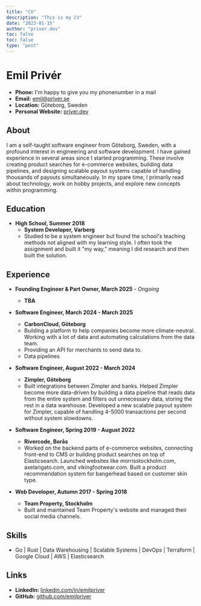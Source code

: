 ```yaml
---
title: "CV"
description: "This is my CV"
date: "2023-01-15"
author: "priver.dev"
tac: false
toc: false
type: "post"
---
```


# Emil Privér
- **Phone:** I'm happy to give you my phonenumber in a mail
- **Email:** emil@priver.se
- **Location:** Göteborg, Sweden
- **Personal Website:** [priver.dev](https://priver.dev)

## About
I am a self-taught software engineer from Göteborg, Sweden, with a profound interest in engineering and software development. I have gained experience in several areas since I started programming. These involve creating product searches for e-commerce websites, building data pipelines, and designing scalable payout systems capable of handling thousands of payouts simultaneously. In my spare time, I primarily read about technology, work on hobby projects, and explore new concepts within programming.

## Education
- **High School, Summer 2018**
  - **System Developer, Varberg**
  - Studied to be a system engineer but found the school's teaching methods not aligned with my learning style. I often took the assignment and built it "my way," meaning I did research and then built the solution.

## Experience
- **Founding Engineer & Part Owner, March 2025** - *Ongoing*
  - **TBA**
- **Software Engineer, March 2024 - March 2025**
  - **CarbonCloud, Göteborg**
  - Building a platform to help companies become more climate-neutral. Working with a lot of data and automating calculations from the data team.
  - Providing an API for merchants to send data to.
  - Data pipelines
- **Software Engineer, August 2022 - March 2024**
  - **Zimpler, Göteborg**
  - Built integrations between Zimpler and banks. Helped Zimpler become more data-driven by building a data pipeline that reads data from the entire system and filters out unnecessary data, storing the rest in a data warehouse. Developed a new scalable payout system for Zimpler, capable of handling 4-5000 transactions per second without system slowdowns.

- **Software Engineer, Spring 2019 - August 2022**
  - **Rivercode, Borås**
  - Worked on the backend parts of e-commerce websites, connecting front-end to CMS or building product searches on top of Elasticsearch. Launched websites like morrisstockholm.com, axelarigato.com, and vikingfootwear.com. Built a product recommendation system for bangerhead based on customer skin type.

- **Web Developer, Autumn 2017 - Spring 2018**
  - **Team Property, Stockholm**
  - Built and maintained Team Property's website and managed their social media channels.

## Skills
- Go | Rust | Data Warehousing | Scalable Systems | DevOps | Terraform | Google Cloud | AWS | Elasticsearch

## Links
- **LinkedIn:** [linkedin.com/in/emilpriver](https://www.linkedin.com/in/emilpriver/)
- **GitHub:** [github.com/emilpriver](https://github.com/emilpriver)

